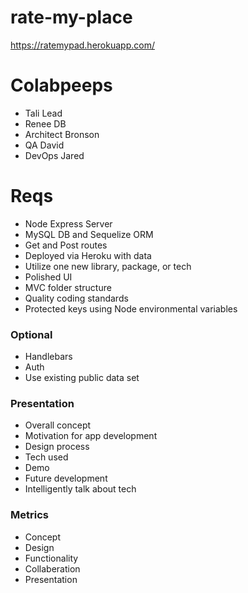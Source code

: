 # rate-my-place

https://ratemypad.herokuapp.com/

# Colabpeeps
- Tali Lead
- Renee DB
- Architect Bronson
- QA David
- DevOps Jared

# Reqs

- Node Express Server
- MySQL DB and Sequelize ORM
- Get and Post routes
- Deployed via Heroku with data
- Utilize one new library, package, or tech
- Polished UI
- MVC folder structure
- Quality coding standards
- Protected keys using Node environmental variables

### Optional
- Handlebars
- Auth
- Use existing public data set

### Presentation
- Overall concept
- Motivation for app development
- Design process
- Tech used
- Demo
- Future development
- Intelligently talk about tech

### Metrics
- Concept
- Design
- Functionality
- Collaberation
- Presentation
